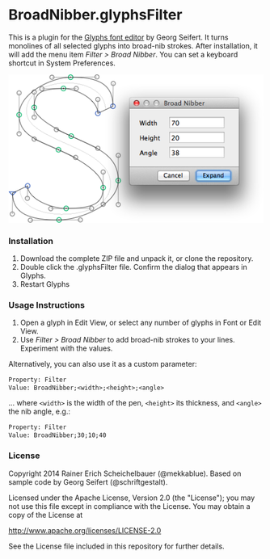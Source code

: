 # BroadNibber.glyphsFilter

This is a plugin for the [Glyphs font editor](http://glyphsapp.com/) by Georg Seifert.
It turns monolines of all selected glyphs into broad-nib strokes. After installation, it will add the menu item *Filter > Broad Nibber*. You can set a keyboard shortcut in System Preferences.

![Broad-nibbing a monoline.](BroadNibber.png "Broad Nibber")

### Installation

1. Download the complete ZIP file and unpack it, or clone the repository.
2. Double click the .glyphsFilter file. Confirm the dialog that appears in Glyphs.
3. Restart Glyphs

### Usage Instructions

1. Open a glyph in Edit View, or select any number of glyphs in Font or Edit View.
2. Use *Filter > Broad Nibber* to add broad-nib strokes to your lines. Experiment with the values.

Alternatively, you can also use it as a custom parameter:

	Property: Filter
	Value: BroadNibber;<width>;<height>;<angle>

... where `<width>` is the width of the pen, `<height>` its thickness, and `<angle>` the nib angle, e.g.:
	
	Property: Filter
	Value: BroadNibber;30;10;40

### License

Copyright 2014 Rainer Erich Scheichelbauer (@mekkablue).
Based on sample code by Georg Seifert (@schriftgestalt).

Licensed under the Apache License, Version 2.0 (the "License");
you may not use this file except in compliance with the License.
You may obtain a copy of the License at

http://www.apache.org/licenses/LICENSE-2.0

See the License file included in this repository for further details.
